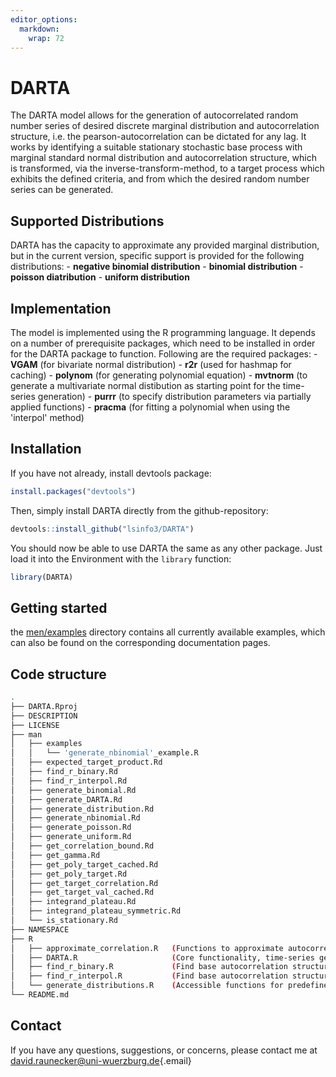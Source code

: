 ```yaml
---
editor_options: 
  markdown: 
    wrap: 72
---
```


# DARTA

The DARTA model allows for the generation of autocorrelated random
number series of desired discrete marginal distribution and
autocorrelation structure, i.e. the pearson-autocorrelation can be
dictated for any lag. It works by identifying a suitable stationary
stochastic base process with marginal standard normal distribution and
autocorrelation structure, which is transformed, via the
inverse-transform-method, to a target process which exhibits the defined
criteria, and from which the desired random number series can be
generated.

## Supported Distributions

DARTA has the capacity to approximate any provided marginal
distribution, but in the current version, specific support is provided
for the following distributions: - **negative binomial distribution** -
**binomial distribution** - **poisson diatribution** - **uniform
distribution**

## Implementation

The model is implemented using the R programming language. It depends on
a number of prerequisite packages, which need to be installed in order
for the DARTA package to function. Following are the required
packages: - **VGAM** (for bivariate normal distribution) - **r2r** (used
for hashmap for caching) - **polynom** (for generating polynomial
equation) - **mvtnorm** (to generate a multivariate normal distibution
as starting point for the time-series generation) - **purrr** (to
specify distribution parameters via partially applied functions) -
**pracma** (for fitting a polynomial when using the 'interpol' method)

## Installation

If you have not already, install devtools package:

``` r
install.packages("devtools")
```

Then, simply install DARTA directly from the github-repository:

``` r
devtools::install_github("lsinfo3/DARTA")
```

You should now be able to use DARTA the same as any other package. Just
load it into the Environment with the <code>library</code> function:

``` r
library(DARTA)
```

## Getting started

the [men/examples](man/examples) directory contains all currently available 
examples, which can also be found on the corresponding documentation pages.

## Code structure

``` bash
.
├── DARTA.Rproj
├── DESCRIPTION
├── LICENSE
├── man
│   ├── examples
│   │   └── 'generate_nbinomial'_example.R
│   ├── expected_target_product.Rd
│   ├── find_r_binary.Rd
│   ├── find_r_interpol.Rd
│   ├── generate_binomial.Rd
│   ├── generate_DARTA.Rd
│   ├── generate_distribution.Rd
│   ├── generate_nbinomial.Rd
│   ├── generate_poisson.Rd
│   ├── generate_uniform.Rd
│   ├── get_correlation_bound.Rd
│   ├── get_gamma.Rd
│   ├── get_poly_target_cached.Rd
│   ├── get_poly_target.Rd
│   ├── get_target_correlation.Rd
│   ├── get_target_val_cached.Rd
│   ├── integrand_plateau.Rd
│   ├── integrand_plateau_symmetric.Rd
│   └── is_stationary.Rd
├── NAMESPACE
├── R
│   ├── approximate_correlation.R   (Functions to approximate autocorrelation)
│   ├── DARTA.R                     (Core functionality, time-series generation)
│   ├── find_r_binary.R             (Find base autocorrelation structure by binary search)
│   ├── find_r_interpol.R           (Find base autocorrelation structure by interpolation from polynomial)
│   └── generate_distributions.R    (Accessible functions for predefined CDFs)
└── README.md
```

## Contact

If you have any questions, suggestions, or concerns, please contact me
at
[david.raunecker\@uni-wuerzburg.de](mailto:david.raunecker@uni-wuerzburg.de){.email}
